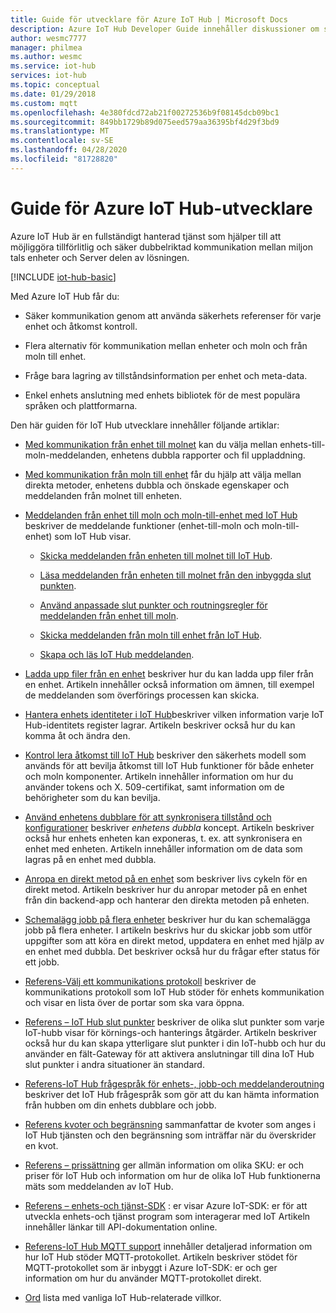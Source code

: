 ```yaml
---
title: Guide för utvecklare för Azure IoT Hub | Microsoft Docs
description: Azure IoT Hub Developer Guide innehåller diskussioner om slut punkter, säkerhet, identitets registret, enhets hantering, direkta metoder, enhets-och fil överföringar, jobb, språk för IoT Hub frågor och meddelande hantering.
author: wesmc7777
manager: philmea
ms.author: wesmc
ms.service: iot-hub
services: iot-hub
ms.topic: conceptual
ms.date: 01/29/2018
ms.custom: mqtt
ms.openlocfilehash: 4e380fdcd72ab21f00272536b9f08145dcb09bc1
ms.sourcegitcommit: 849bb1729b89d075eed579aa36395bf4d29f3bd9
ms.translationtype: MT
ms.contentlocale: sv-SE
ms.lasthandoff: 04/28/2020
ms.locfileid: "81728820"
---
```

# <a name="azure-iot-hub-developer-guide"></a>Guide för Azure IoT Hub-utvecklare

Azure IoT Hub är en fullständigt hanterad tjänst som hjälper till att möjliggöra tillförlitlig och säker dubbelriktad kommunikation mellan miljon tals enheter och Server delen av lösningen.

[!INCLUDE [iot-hub-basic](../../includes/iot-hub-basic-partial.md)]

Med Azure IoT Hub får du:

* Säker kommunikation genom att använda säkerhets referenser för varje enhet och åtkomst kontroll.

* Flera alternativ för kommunikation mellan enheter och moln och från moln till enhet.

* Fråge bara lagring av tillståndsinformation per enhet och meta-data.

* Enkel enhets anslutning med enhets bibliotek för de mest populära språken och plattformarna.

Den här guiden för IoT Hub utvecklare innehåller följande artiklar:

* [Med kommunikation från enhet till molnet](iot-hub-devguide-d2c-guidance.md) kan du välja mellan enhets-till-moln-meddelanden, enhetens dubbla rapporter och fil uppladdning.

* [Med kommunikation från moln till enhet](iot-hub-devguide-c2d-guidance.md) får du hjälp att välja mellan direkta metoder, enhetens dubbla och önskade egenskaper och meddelanden från molnet till enheten.

* [Meddelanden från enhet till moln och moln-till-enhet med IoT Hub](iot-hub-devguide-messaging.md) beskriver de meddelande funktioner (enhet-till-moln och moln-till-enhet) som IoT Hub visar.

  * [Skicka meddelanden från enheten till molnet till IoT Hub](iot-hub-devguide-messages-d2c.md).

  * [Läsa meddelanden från enheten till molnet från den inbyggda slut punkten](iot-hub-devguide-messages-read-builtin.md).

  * [Använd anpassade slut punkter och routningsregler för meddelanden från enhet till moln](iot-hub-devguide-messages-read-custom.md).

  * [Skicka meddelanden från moln till enhet från IoT Hub](iot-hub-devguide-messages-c2d.md).

  * [Skapa och läs IoT Hub meddelanden](iot-hub-devguide-messages-construct.md).

* [Ladda upp filer från en enhet](iot-hub-devguide-file-upload.md) beskriver hur du kan ladda upp filer från en enhet. Artikeln innehåller också information om ämnen, till exempel de meddelanden som överförings processen kan skicka.

* [Hantera enhets identiteter i IoT Hub](iot-hub-devguide-identity-registry.md)beskriver vilken information varje IoT Hub-identitets register lagrar. Artikeln beskriver också hur du kan komma åt och ändra den.

* [Kontrol lera åtkomst till IoT Hub](iot-hub-devguide-security.md) beskriver den säkerhets modell som används för att bevilja åtkomst till IoT Hub funktioner för både enheter och moln komponenter. Artikeln innehåller information om hur du använder tokens och X. 509-certifikat, samt information om de behörigheter som du kan bevilja.

* [Använd enhetens dubblare för att synkronisera tillstånd och konfigurationer](iot-hub-devguide-device-twins.md) beskriver *enhetens dubbla* koncept. Artikeln beskriver också hur enhets enheten kan exponeras, t. ex. att synkronisera en enhet med enheten. Artikeln innehåller information om de data som lagras på en enhet med dubbla.

* [Anropa en direkt metod på en enhet](iot-hub-devguide-direct-methods.md) som beskriver livs cykeln för en direkt metod. Artikeln beskriver hur du anropar metoder på en enhet från din backend-app och hanterar den direkta metoden på enheten.

* [Schemalägg jobb på flera enheter](iot-hub-devguide-jobs.md) beskriver hur du kan schemalägga jobb på flera enheter. I artikeln beskrivs hur du skickar jobb som utför uppgifter som att köra en direkt metod, uppdatera en enhet med hjälp av en enhet med dubbla. Det beskriver också hur du frågar efter status för ett jobb.

* [Referens-Välj ett kommunikations protokoll](iot-hub-devguide-protocols.md) beskriver de kommunikations protokoll som IoT Hub stöder för enhets kommunikation och visar en lista över de portar som ska vara öppna.

* [Referens – IoT Hub slut punkter](iot-hub-devguide-endpoints.md) beskriver de olika slut punkter som varje IoT-hubb visar för körnings-och hanterings åtgärder. Artikeln beskriver också hur du kan skapa ytterligare slut punkter i din IoT-hubb och hur du använder en fält-Gateway för att aktivera anslutningar till dina IoT Hub slut punkter i andra situationer än standard.

* [Referens-IoT Hub frågespråk för enhets-, jobb-och meddelanderoutning](iot-hub-devguide-query-language.md) beskriver det IoT Hub frågespråk som gör att du kan hämta information från hubben om din enhets dubblare och jobb.

* [Referens kvoter och begränsning](iot-hub-devguide-quotas-throttling.md) sammanfattar de kvoter som anges i IoT Hub tjänsten och den begränsning som inträffar när du överskrider en kvot.

* [Referens – prissättning](iot-hub-devguide-pricing.md) ger allmän information om olika SKU: er och priser för IoT Hub och information om hur de olika IoT Hub funktionerna mäts som meddelanden av IoT Hub.

* [Referens – enhets-och tjänst-SDK](iot-hub-devguide-sdks.md) : er visar Azure IoT-SDK: er för att utveckla enhets-och tjänst program som interagerar med IoT Artikeln innehåller länkar till API-dokumentation online.

* [Referens-IoT Hub MQTT support](iot-hub-mqtt-support.md) innehåller detaljerad information om hur IoT Hub stöder MQTT-protokollet. Artikeln beskriver stödet för MQTT-protokollet som är inbyggt i Azure IoT-SDK: er och ger information om hur du använder MQTT-protokollet direkt.

* [Ord](iot-hub-devguide-glossary.md) lista med vanliga IoT Hub-relaterade villkor.